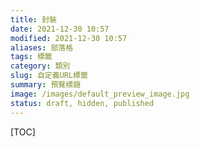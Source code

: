 ```yaml
---
title: 封裝
date: 2021-12-30 10:57
modified: 2021-12-30 10:57
aliases: 部落格 
tags: 標籤
category: 類別
slug: 自定義URL標籤
summary: 預覽標題
image: /images/default_preview_image.jpg
status: draft, hidden, published
---
```


[TOC]